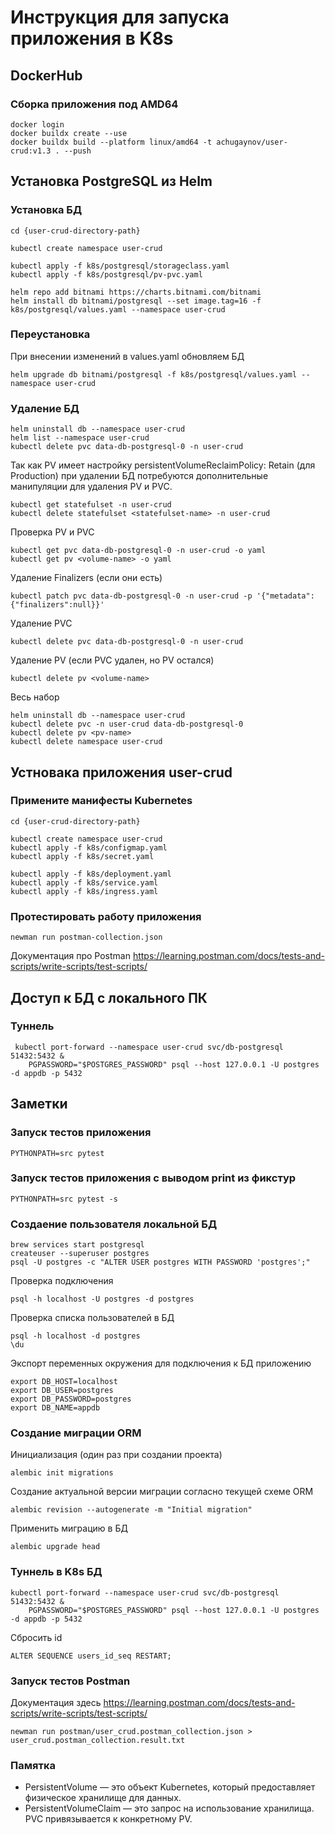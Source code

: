 # Инструкция для запуска приложения в K8s

## DockerHub
### Сборка приложения под AMD64
```shell
docker login
docker buildx create --use
docker buildx build --platform linux/amd64 -t achugaynov/user-crud:v1.3 . --push
```

## Установка PostgreSQL из Helm
### Установка БД
```shell
cd {user-crud-directory-path}

kubectl create namespace user-crud

kubectl apply -f k8s/postgresql/storageclass.yaml
kubectl apply -f k8s/postgresql/pv-pvc.yaml

helm repo add bitnami https://charts.bitnami.com/bitnami
helm install db bitnami/postgresql --set image.tag=16 -f k8s/postgresql/values.yaml --namespace user-crud
```

### Переустановка
При внесении изменений в values.yaml обновляем БД
```shell
helm upgrade db bitnami/postgresql -f k8s/postgresql/values.yaml --namespace user-crud
```

### Удаление БД
```shell
helm uninstall db --namespace user-crud
helm list --namespace user-crud
kubectl delete pvc data-db-postgresql-0 -n user-crud
```

Так как PV имеет настройку persistentVolumeReclaimPolicy: Retain (для Production) при удалении БД потребуются
дополнительные манипуляции для удаления PV и PVC.
```shell
kubectl get statefulset -n user-crud
kubectl delete statefulset <statefulset-name> -n user-crud
```

Проверка PV и PVC
```shell
kubectl get pvc data-db-postgresql-0 -n user-crud -o yaml
kubectl get pv <volume-name> -o yaml
```

Удаление Finalizers (если они есть)
```shell
kubectl patch pvc data-db-postgresql-0 -n user-crud -p '{"metadata":{"finalizers":null}}'
```

Удаление PVC
```shell
kubectl delete pvc data-db-postgresql-0 -n user-crud
```

Удаление PV (если PVC удален, но PV остался)
```shell
kubectl delete pv <volume-name>
```

Весь набор
```shell
helm uninstall db --namespace user-crud
kubectl delete pvc -n user-crud data-db-postgresql-0
kubectl delete pv <pv-name>
kubectl delete namespace user-crud
```


## Устновака приложения user-crud
### Примените манифесты Kubernetes
```shell
cd {user-crud-directory-path}

kubectl create namespace user-crud
kubectl apply -f k8s/configmap.yaml
kubectl apply -f k8s/secret.yaml

kubectl apply -f k8s/deployment.yaml
kubectl apply -f k8s/service.yaml
kubectl apply -f k8s/ingress.yaml
```

### Протестировать работу приложения
```shell
newman run postman-collection.json
```
Документация про Postman https://learning.postman.com/docs/tests-and-scripts/write-scripts/test-scripts/



## Доступ к БД с локального ПК
### Туннель
```shell
 kubectl port-forward --namespace user-crud svc/db-postgresql 51432:5432 &
    PGPASSWORD="$POSTGRES_PASSWORD" psql --host 127.0.0.1 -U postgres -d appdb -p 5432
```


## Заметки
### Запуск тестов приложения
```shell
PYTHONPATH=src pytest
```

### Запуск тестов приложения с выводом print из фикстур
```shell
PYTHONPATH=src pytest -s
```

### Создаение пользователя локальной БД
```shell
brew services start postgresql
createuser --superuser postgres
psql -U postgres -c "ALTER USER postgres WITH PASSWORD 'postgres';"
```

Проверка подключения
```shell
psql -h localhost -U postgres -d postgres
```

Проверка списка пользователей в БД
```shell
psql -h localhost -d postgres
\du
```

Экспорт переменных окружения для подключения к БД приложению
```shell
export DB_HOST=localhost
export DB_USER=postgres
export DB_PASSWORD=postgres
export DB_NAME=appdb
```

### Создание миграции ORM
Инициализация (один раз при создании проекта)
```shell
alembic init migrations
```

Создание актуальной версии миграции согласно текущей схеме ORM
```shell
alembic revision --autogenerate -m "Initial migration"
```

Применить миграцию в БД
```shell
alembic upgrade head
```

### Туннель в K8s БД
```shell
kubectl port-forward --namespace user-crud svc/db-postgresql 51432:5432 &              
    PGPASSWORD="$POSTGRES_PASSWORD" psql --host 127.0.0.1 -U postgres -d appdb -p 5432
```

Сбросить id
```postgresql
ALTER SEQUENCE users_id_seq RESTART;
```


### Запуск тестов Postman
Документация здесь https://learning.postman.com/docs/tests-and-scripts/write-scripts/test-scripts/
```shell
newman run postman/user_crud.postman_collection.json > user_crud.postman_collection.result.txt
```


### Памятка
* PersistentVolume — это объект Kubernetes, который предоставляет физическое хранилище для данных.
* PersistentVolumeClaim — это запрос на использование хранилища. PVC привязывается к конкретному PV.